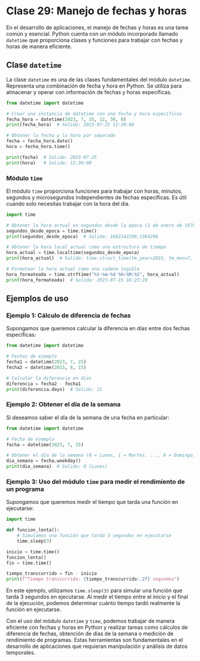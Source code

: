 # Clase 29: Manejo de fechas y horas

En el desarrollo de aplicaciones, el manejo de fechas y horas es una tarea común y esencial. Python cuenta con un módulo incorporado llamado `datetime` que proporciona clases y funciones para trabajar con fechas y horas de manera eficiente.

## Clase `datetime`

La clase `datetime` es una de las clases fundamentales del módulo `datetime`. Representa una combinación de fecha y hora en Python. Se utiliza para almacenar y operar con información de fechas y horas específicas.

```python
from datetime import datetime

# Crear una instancia de datetime con una fecha y hora específicas
fecha_hora = datetime(2023, 7, 25, 12, 30, 0)
print(fecha_hora)  # Salida: 2023-07-25 12:30:00

# Obtener la fecha y la hora por separado
fecha = fecha_hora.date()
hora = fecha_hora.time()

print(fecha)  # Salida: 2023-07-25
print(hora)   # Salida: 12:30:00
```

### Módulo `time`

El módulo `time` proporciona funciones para trabajar con horas, minutos, segundos y microsegundos independientes de fechas específicas. Es útil cuando solo necesitas trabajar con la hora del día.

```python
import time

# Obtener la hora actual en segundos desde la época (1 de enero de 1970)
segundos_desde_epoca = time.time()
print(segundos_desde_epoca)  # Salida: 1692142200.1364298

# Obtener la hora local actual como una estructura de tiempo
hora_actual = time.localtime(segundos_desde_epoca)
print(hora_actual)  # Salida: time.struct_time(tm_year=2023, tm_mon=7, tm_mday=15, tm_hour=16, tm_min=23, tm_sec=20, tm_wday=5, tm_yday=196, tm_isdst=0)

# Formatear la hora actual como una cadena legible
hora_formateada = time.strftime("%Y-%m-%d %H:%M:%S", hora_actual)
print(hora_formateada)  # Salida: 2023-07-15 16:23:20
```

## Ejemplos de uso

### Ejemplo 1: Cálculo de diferencia de fechas

Supongamos que queremos calcular la diferencia en días entre dos fechas específicas:

```python
from datetime import datetime

# Fechas de ejemplo
fecha1 = datetime(2023, 7, 25)
fecha2 = datetime(2023, 8, 15)

# Calcular la diferencia en días
diferencia = fecha2 - fecha1
print(diferencia.days)  # Salida: 21
```

### Ejemplo 2: Obtener el día de la semana

Si deseamos saber el día de la semana de una fecha en particular:

```python
from datetime import datetime

# Fecha de ejemplo
fecha = datetime(2023, 7, 25)

# Obtener el día de la semana (0 = Lunes, 1 = Martes, ..., 6 = Domingo)
dia_semana = fecha.weekday()
print(dia_semana)  # Salida: 0 (Lunes)
```

### Ejemplo 3: Uso del módulo `time` para medir el rendimiento de un programa

Supongamos que queremos medir el tiempo que tarda una función en ejecutarse:

```python
import time

def funcion_lenta():
    # Simulamos una función que tarda 3 segundos en ejecutarse
    time.sleep(3)

inicio = time.time()
funcion_lenta()
fin = time.time()

tiempo_transcurrido = fin - inicio
print(f"Tiempo transcurrido: {tiempo_transcurrido:.2f} segundos")
```

En este ejemplo, utilizamos `time.sleep(3)` para simular una función que tarda 3 segundos en ejecutarse. Al medir el tiempo entre el inicio y el final de la ejecución, podemos determinar cuánto tiempo tardó realmente la función en ejecutarse.

Con el uso del módulo `datetime` y `time`, podemos trabajar de manera eficiente con fechas y horas en Python y realizar tareas como cálculos de diferencia de fechas, obtención de días de la semana o medición de rendimiento de programas. Estas herramientas son fundamentales en el desarrollo de aplicaciones que requieran manipulación y análisis de datos temporales.
